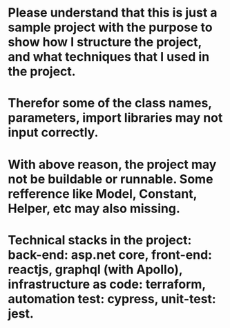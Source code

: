 # Please understand that this is just a sample project with the purpose to show how I structure the project, and what techniques that I used in the project.
# Therefor some of the class names, parameters, import libraries may not input correctly.
# With above reason, the project may not be buildable or runnable. Some refference like Model, Constant, Helper, etc may also missing.
# Technical stacks in the project: back-end: asp.net core, front-end: reactjs, graphql (with Apollo), infrastructure as code: terraform, automation test: cypress, unit-test: jest.